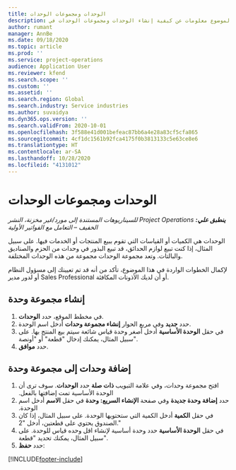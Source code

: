 ```yaml
---
title: الوحدات ومجموعات الوحدات
description: يقدم هذا الموضوع معلومات عن كيفية إنشاء الوحدات ومجموعات الوحدات في Dynamics 365 Project Operations.
author: rumant
manager: AnnBe
ms.date: 09/18/2020
ms.topic: article
ms.prod: ''
ms.service: project-operations
audience: Application User
ms.reviewer: kfend
ms.search.scope: ''
ms.custom: ''
ms.assetid: ''
ms.search.region: Global
ms.search.industry: Service industries
ms.author: suvaidya
ms.dyn365.ops.version: ''
ms.search.validFrom: 2020-10-01
ms.openlocfilehash: 3f588e41d001befeac87bb6a4e28a83cf5cfa865
ms.sourcegitcommit: 4cf1dc1561b92fca4175f0b3813133c5e63ce8e6
ms.translationtype: HT
ms.contentlocale: ar-SA
ms.lasthandoff: 10/28/2020
ms.locfileid: "4131012"
---
```

# <a name="units-and-unit-groups"></a>الوحدات ومجموعات الوحدات

_**ينطبق علي:** ‏‫Project Operations للسيناريوهات المستندة إلى مورد/غير مخزنة‬، ‏‫النشر الخفيف – التعامل مع الفواتير الأولية‬_

الوحدات هي الكميات أو القياسات التي تقوم ببيع المنتجات أو الخدمات فيها. على سبيل المثال، إذا كنت تبيع لوازم الحدائق، قد تبيع البذور في وحدات من الحزم والصناديق والبالتات. وتعد مجموعة الوحدات مجموعة من هذه الوحدات المختلفة.

لإكمال الخطوات الواردة في هذا الموضوع، تأكد من أنه قد تم تعيينك إلى مسؤول النظام أو لدور مدير Sales Professional أو أن لديك الأذونات المكافئة.

## <a name="create-a-unit-group"></a>إنشاء مجموعة وحدة

1. في مخطط الموقع، حدد **الوحدات**.
2. حدد **جديد** وفي مربع الحوار **إنشاء مجموعة وحدات** أدخل اسم الوحدة.
3. في حقل **‏‫الوحدة الأساسية‬** أدخل أصغر وحدة قياس شائعة سيتم بيع المنتج بها. على سبيل المثال، يمكنك إدخال "قطعة" أو "أونصة".
4. حدد **موافق**.

## <a name="add-units-to-a-unit-group"></a>إضافة وحدات إلى مجموعة وحدة

1. افتح مجموعة وحدات، وفي علامة التبويب **ذات صلة‬‏‫** حدد **الوحدات**. سوف ترى أن الوحدة الأساسية تمت إضافتها بالفعل.
2. حدد **إضافة وحدة جديدة** وفي صفحة **الإنشاء السريع: وحدة‬‏‫** في حقل **الاسم** أدخل اسم الوحدة.
3. في حقل **الكمية** أدخل الكمية التي ستحتويها الوحدة. على سبيل المثال، إذا كان الصندوق يحتوي على قطعتين، أدخل "2." 
4. في حقل **‏‫الوحدة الأساسية‬** حدد وحدة أساسية لإنشاء اقل وحده قياس للوحدة. على سبيل المثال، يمكنك تحديد "قطعة".
5. حدد **حفظ**:


[!INCLUDE[footer-include](../includes/footer-banner.md)]